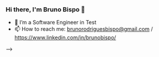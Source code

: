 ### Hi there, I'm Bruno Bispo 👋




- 🔭 I’m a Software Engineer in Test
- 📫 How to reach me: brunorodriguesbispo@gmail.com / https://www.linkedin.com/in/brunobispo/

-->


